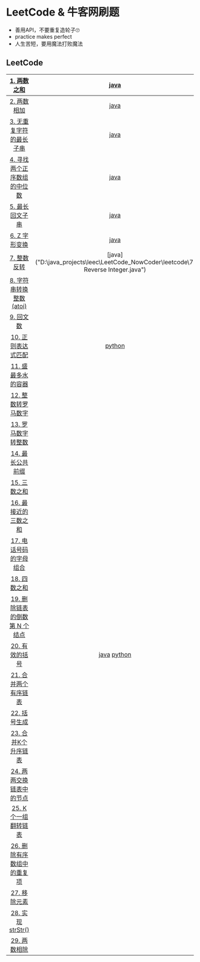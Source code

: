 # LeetCode & 牛客网刷题

* 善用API，不要重复造轮子🙄
* practice makes perfect
* 人生苦短，要用魔法打败魔法

## LeetCode

|   [1. 两数之和](https://leetcode-cn.com/problems/two-sum/)   |               [java](./leetcode/1.two_sum.md)                | Easy |
| :----------------------------------------------------------: | :----------------------------------------------------------: | :--: |
| [2. 两数相加](https://leetcode-cn.com/problems/add-two-numbers/) | [java](D:\java_projects\leec\LeetCode_NowCoder\leetcode\2.add_two_numbers.md) |      |
| [3. 无重复字符的最长子串](https://leetcode-cn.com/problems/longest-substring-without-repeating-characters/) | [java](D:\java_projects\leec\LeetCode_NowCoder\leetcode\3.LongestSubstringWithoutRepeatingCharacters.md) |      |
| [4. 寻找两个正序数组的中位数](https://leetcode-cn.com/problems/median-of-two-sorted-arrays/) | [java](D:\java_projects\leec\LeetCode_NowCoder\leetcode\4.MedianofTwoSortedArrays.md) |      |
| [5. 最长回文子串](https://leetcode-cn.com/problems/longest-palindromic-substring/) | [java](D:\java_projects\leec\LeetCode_NowCoder\leetcode\5.LongestPalindromicSubstring.md) |      |
| [6. Z 字形变换](https://leetcode-cn.com/problems/zigzag-conversion/) | [java]("D:\java_projects\leec\LeetCode_NowCoder\leetcode\6.ZigZagConversion.md") |      |
| [7. 整数反转](https://leetcode-cn.com/problems/reverse-integer/) | [java]("D:\java_projects\leec\LeetCode_NowCoder\leetcode\7. Reverse Integer.java") |      |
| [8. 字符串转换整数 (atoi)](https://leetcode-cn.com/problems/string-to-integer-atoi/) |                                                              |      |
| [9. 回文数](https://leetcode-cn.com/problems/palindrome-number/) |                                                              |      |
| [10. 正则表达式匹配](https://leetcode-cn.com/problems/regular-expression-matching/) |                          [python]()                          |      |
| [11. 盛最多水的容器](https://leetcode-cn.com/problems/container-with-most-water/) |                                                              |      |
| [12. 整数转罗马数字](https://leetcode-cn.com/problems/integer-to-roman/) |                                                              |      |
| [13. 罗马数字转整数](https://leetcode-cn.com/problems/roman-to-integer/) |                                                              |      |
| [14. 最长公共前缀](https://leetcode-cn.com/problems/longest-common-prefix/) |                                                              |      |
|    [15. 三数之和](https://leetcode-cn.com/problems/3sum/)    |                                                              |      |
| [16. 最接近的三数之和](https://leetcode-cn.com/problems/3sum-closest/) |                                                              |      |
| [17. 电话号码的字母组合](https://leetcode-cn.com/problems/letter-combinations-of-a-phone-number/) |                                                              |      |
|    [18. 四数之和](https://leetcode-cn.com/problems/4sum/)    |                                                              |      |
| [19. 删除链表的倒数第 N 个结点](https://leetcode-cn.com/problems/remove-nth-node-from-end-of-list/) |                                                              |      |
| [20. 有效的括号](https://leetcode-cn.com/problems/valid-parentheses/) |                    [java]()   [python]()                     |      |
| [21. 合并两个有序链表](https://leetcode-cn.com/problems/merge-two-sorted-lists/) |                                                              |      |
| [22. 括号生成](https://leetcode-cn.com/problems/generate-parentheses/) |                                                              |      |
| [23. 合并K个升序链表](https://leetcode-cn.com/problems/merge-k-sorted-lists/) |                                                              |      |
| [24. 两两交换链表中的节点](https://leetcode-cn.com/problems/swap-nodes-in-pairs/) |                                                              |      |
| [25. K 个一组翻转链表](https://leetcode-cn.com/problems/reverse-nodes-in-k-group/) |                                                              |      |
| [26. 删除有序数组中的重复项](https://leetcode-cn.com/problems/remove-duplicates-from-sorted-array/) |                                                              |      |
| [27. 移除元素](https://leetcode-cn.com/problems/remove-element/) |                                                              |      |
| [28. 实现 strStr()](https://leetcode-cn.com/problems/implement-strstr/) |                                                              |      |
| [29. 两数相除](https://leetcode-cn.com/problems/divide-two-integers/) |                                                              |      |

